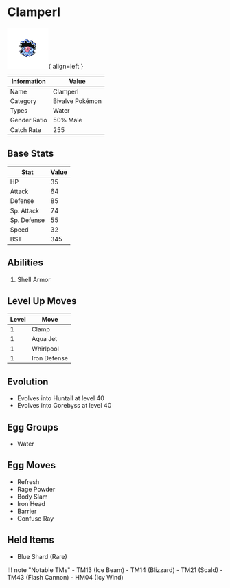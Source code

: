 # Clamperl

![Clamperl](../images/pokemon/366.png){ align=left }

| Information | Value |
|------------|--------|
| Name | Clamperl |
| Category | Bivalve Pokémon |
| Types | Water |
| Gender Ratio | 50% Male |
| Catch Rate | 255 |

## Base Stats

| Stat | Value |
|------|-------|
| HP | 35 |
| Attack | 64 |
| Defense | 85 |
| Sp. Attack | 74 |
| Sp. Defense | 55 |
| Speed | 32 |
| BST | 345 |

## Abilities
1. Shell Armor

## Level Up Moves
| Level | Move |
|-------|------|
| 1 | Clamp |
| 1 | Aqua Jet |
| 1 | Whirlpool |
| 1 | Iron Defense |

## Evolution
- Evolves into Huntail at level 40
- Evolves into Gorebyss at level 40

## Egg Groups
- Water

## Egg Moves
- Refresh
- Rage Powder
- Body Slam
- Iron Head
- Barrier
- Confuse Ray

## Held Items
- Blue Shard (Rare)

!!! note "Notable TMs"
    - TM13 (Ice Beam)
    - TM14 (Blizzard)
    - TM21 (Scald)
    - TM43 (Flash Cannon)
    - HM04 (Icy Wind)
